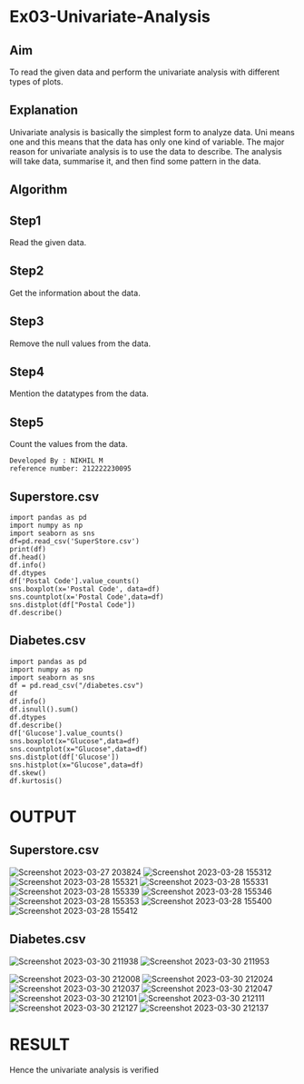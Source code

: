 # Ex03-Univariate-Analysis
## Aim
To read the given data and perform the univariate analysis with different types of plots.

## Explanation
Univariate analysis is basically the simplest form to analyze data. Uni means one and this means that the data has only one kind of variable. The major reason for univariate analysis is to use the data to describe. The analysis will take data, summarise it, and then find some pattern in the data.

## Algorithm
## Step1
Read the given data.

## Step2
Get the information about the data.

## Step3
Remove the null values from the data.

## Step4
Mention the datatypes from the data.

## Step5
Count the values from the data.
```
Developed By : NIKHIL M
reference number: 212222230095
```
## Superstore.csv
```
import pandas as pd
import numpy as np
import seaborn as sns
df=pd.read_csv('SuperStore.csv')
print(df)
df.head()
df.info()
df.dtypes
df['Postal Code'].value_counts()
sns.boxplot(x='Postal Code', data=df)
sns.countplot(x='Postal Code',data=df)
sns.distplot(df["Postal Code"])
df.describe()
```

## Diabetes.csv
```
import pandas as pd
import numpy as np
import seaborn as sns
df = pd.read_csv("/diabetes.csv")
df
df.info()
df.isnull().sum()
df.dtypes
df.describe()
df['Glucose'].value_counts()
sns.boxplot(x="Glucose",data=df)
sns.countplot(x="Glucose",data=df)
sns.distplot(df['Glucose'])
sns.histplot(x="Glucose",data=df)
df.skew()
df.kurtosis()
```
# OUTPUT
## Superstore.csv

![Screenshot 2023-03-27 203824](https://user-images.githubusercontent.com/118680410/228207821-4c5919f1-2ef7-4c93-89fe-10e0d11c530a.png)
![Screenshot 2023-03-28 155312](https://user-images.githubusercontent.com/118680410/228207826-a8c4eede-6fc5-4fbf-b7ec-23f1b49917b7.png)
![Screenshot 2023-03-28 155321](https://user-images.githubusercontent.com/118680410/228207836-624685a0-434e-4d37-9204-ed2351b96b07.png)
![Screenshot 2023-03-28 155331](https://user-images.githubusercontent.com/118680410/228207841-16c5791c-9fa3-4e75-9a82-3688e6cd80c8.png)
![Screenshot 2023-03-28 155339](https://user-images.githubusercontent.com/118680410/228207844-26a4e0ee-4b72-4ae7-86aa-b3498290fc69.png)
![Screenshot 2023-03-28 155346](https://user-images.githubusercontent.com/118680410/228207850-78aa3991-ecbc-407d-9fff-a663ffa780f6.png)
![Screenshot 2023-03-28 155353](https://user-images.githubusercontent.com/118680410/228207853-f70cc0bb-b67a-4e4f-a770-b4e23ce064ab.png)
![Screenshot 2023-03-28 155400](https://user-images.githubusercontent.com/118680410/228207859-9db566f0-268b-4e82-a056-1b7466ddead5.png)
![Screenshot 2023-03-28 155412](https://user-images.githubusercontent.com/118680410/228207862-c616fd40-ea50-4ccc-82ff-6ae1c394be55.png)

## Diabetes.csv

![Screenshot 2023-03-30 211938](https://user-images.githubusercontent.com/118680410/228897098-9b03b1fb-2e9e-4a5c-8629-f1321503f78c.png)
![Screenshot 2023-03-30 211953](https://user-images.githubusercontent.com/118680410/228897290-c32a6b68-99c7-464c-adf1-c943222bab52.png)

![Screenshot 2023-03-30 212008](https://user-images.githubusercontent.com/118680410/228897321-3afa4c14-bac9-460c-86eb-4b569f1140fb.png)
![Screenshot 2023-03-30 212024](https://user-images.githubusercontent.com/118680410/228897343-9b533df9-5808-41ba-b926-a6c368a560b7.png)
![Screenshot 2023-03-30 212037](https://user-images.githubusercontent.com/118680410/228897356-1d8ad723-96f1-4ca2-9abb-dabb003bc0a3.png)
![Screenshot 2023-03-30 212047](https://user-images.githubusercontent.com/118680410/228897410-eb383e4d-6785-45d9-8ab3-3721edde23bd.png)
![Screenshot 2023-03-30 212101](https://user-images.githubusercontent.com/118680410/228897476-8d958b34-2f05-44cf-9eb7-14cec6e69b3a.png)
![Screenshot 2023-03-30 212111](https://user-images.githubusercontent.com/118680410/228897549-056925e3-9be1-4e64-8b9d-a6063c5da099.png)
![Screenshot 2023-03-30 212127](https://user-images.githubusercontent.com/118680410/228897590-b123a0d1-93de-457a-8bf7-0e92f1f24cdd.png)
![Screenshot 2023-03-30 212137](https://user-images.githubusercontent.com/118680410/228897642-560def56-cb8e-4359-bad2-1e2f03d159ed.png)
# RESULT
Hence the univariate analysis is verified

